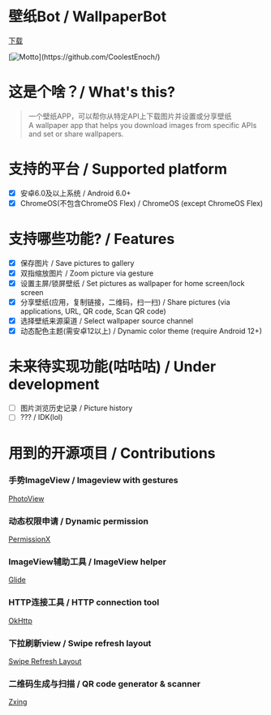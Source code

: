 # 壁纸Bot / WallpaperBot

[下载](https://github.com/CoolestEnoch/WallpaperBot/releases/latest)

[![Motto](https://readme-typing-svg.herokuapp.com/?lines=今天你躺平了吗\(bushi&center=true&size=27)](https://github.com/CoolestEnoch/)

# 这是个啥？/ What's this?
> 一个壁纸APP，可以帮你从特定API上下载图片并设置或分享壁纸<br>
> A wallpaper app that helps you download images from specific APIs and set or share wallpapers.

# 支持的平台 / Supported platform
- [x] 安卓6.0及以上系统 / Android 6.0+
- [x] ChromeOS(不包含ChromeOS Flex) / ChromeOS (except ChromeOS Flex)

# 支持哪些功能? / Features
- [x] 保存图片 / Save pictures to gallery
- [x] 双指缩放图片 / Zoom picture via gesture
- [x] 设置主屏/锁屏壁纸 / Set pictures as wallpaper for home screen/lock screen
- [x] 分享壁纸(应用，复制链接，二维码，扫一扫) / Share pictures (via applications, URL, QR code, Scan QR code)
- [x] 选择壁纸来源渠道 / Select wallpaper source channel
- [x] 动态配色主题(需安卓12以上) / Dynamic color theme (require Android 12+)

# 未来待实现功能(咕咕咕) / Under development
- [ ] 图片浏览历史记录 / Picture history
- [ ] ??? / IDK(lol)

# 用到的开源项目 / Contributions
### 手势ImageView / Imageview with gestures
[PhotoView](https://github.com/Baseflow/PhotoView)
### 动态权限申请 / Dynamic permission
[PermissionX](https://github.com/guolindev/PermissionX)
### ImageView辅助工具 / ImageView helper
[Glide](https://github.com/bumptech/glide)
### HTTP连接工具 / HTTP connection tool
[OkHttp](https://github.com/square/okhttp)
### 下拉刷新view / Swipe refresh layout
[Swipe Refresh Layout](https://developer.android.google.cn/reference/android/support/v4/widget/SwipeRefreshLayout.html)
### 二维码生成与扫描 / QR code generator & scanner
[Zxing](https://github.com/zxing/zxing)
